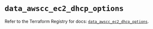 # `data_awscc_ec2_dhcp_options`

Refer to the Terraform Registry for docs: [`data_awscc_ec2_dhcp_options`](https://registry.terraform.io/providers/hashicorp/awscc/0.70.0/docs/data-sources/ec2_dhcp_options).
